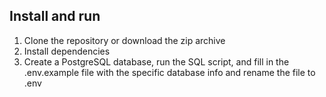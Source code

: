 
## Install and run

1. Clone the repository or download the zip archive
2. Install dependencies
3. Create a PostgreSQL database, run the SQL script, and fill in the .env.example file with the specific database info and rename the file to .env
